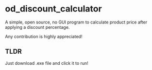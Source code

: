 # od_discount_calculator

A simple, open source, no GUI program to calculate product price after applying a discount percentage.

Any contribution is highly appreciated!



## TLDR

Just download .exe file and click it to run!


